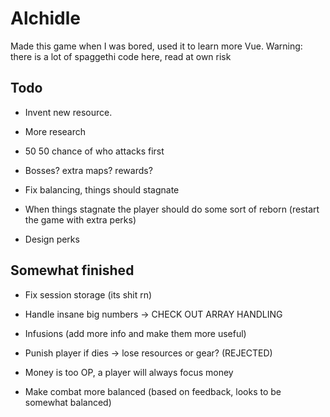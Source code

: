 # Alchidle 
Made this game when I was bored, used it to learn more Vue.
Warning: there is a lot of spaggethi code here, read at own risk




## Todo

- Invent new resource.

- More research

- 50 50 chance of who attacks first

- Bosses? extra maps? rewards?
- Fix balancing, things should stagnate
- When things stagnate the player should do some sort of reborn (restart the game with extra perks)
- Design perks

## Somewhat finished

- Fix session storage (its shit rn)
- Handle insane big numbers -> CHECK OUT ARRAY HANDLING

- Infusions (add more info and make them more useful)

- Punish player if dies -> lose resources or gear? (REJECTED)

- Money is too OP, a player will always focus money

- Make combat more balanced (based on feedback, looks to be somewhat balanced)
